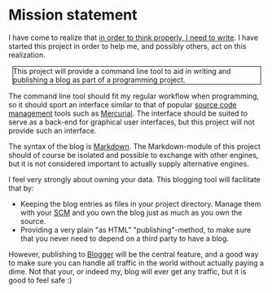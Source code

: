 Mission statement
=================

I have come to realize that [in order to think properly, I need to write][essay]. I have started this project in order to help me, and possibly others, act on this realization.

[essay]: http://www.paulgraham.com/essay.html

<div style="
    border-style: solid;
    border-width: 1px;
    margin: 1ex;
">This project will provide a command line tool to aid in writing and publishing a blog as part of a programming project.</div>


The command line tool should fit my regular workflow when programming, so it should sport an interface similar to that of popular [source code management][SCM] tools such as [Mercurial][hg]. The interface should be suited to serve as a back-end for graphical user interfaces, but this project will not provide such an interface.

[SCM]: http://en.wikipedia.org/wiki/Revision_control
[hg]: http://mercurial.selenic.com/wiki/


The syntax of the blog is [Markdown][md]. The Markdown-module of this project should of course be isolated and possible to exchange with other engines, but it is not considered important to actually supply alternative engines.

[md]: http://daringfireball.net/projects/markdown/


I feel very strongly about owning your data. This blogging tool will facilitate that by:

 * Keeping the blog entries as files in your project directory. Manage them with your [SCM][SCM] and you own the blog just as much as you own the source.
 * Providing a very plain "as HTML" "publishing"-method, to make sure that you never need to depend on a third party to have a blog.

However, publishing to [Blogger](http://www.blogger.com) will be the central feature, and a good way to make sure you can handle all traffic in the world without actually paying a dime. Not that your, or indeed my, blog will ever get any traffic, but it is good to feel safe :)
